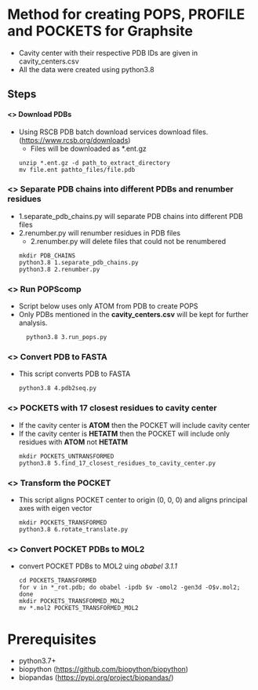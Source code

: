 # Method for creating POPS, PROFILE and POCKETS for Graphsite

* Cavity center with their respective PDB IDs are given in cavity_centers.csv
* All the data were created using python3.8

## **Steps**

#### <> Download PDBs
* Using RSCB PDB batch download services download files. (https://www.rcsb.org/downloads)
  * Files will be downloaded as *.ent.gz  
  ```
  unzip *.ent.gz -d path_to_extract_directory
  mv file.ent pathto_files/file.pdb
  ```

### <> Separate PDB chains into different PDBs and renumber residues
* 1.separate_pdb_chains.py will separate PDB chains into different PDB files
* 2.renumber.py will renumber residues in PDB files
  * 2.renumber.py will delete files that could not be renumbered
  ```
  mkdir PDB_CHAINS
  python3.8 1.separate_pdb_chains.py
  python3.8 2.renumber.py
  ```

### <> Run POPScomp
* Script below uses only ATOM from PDB to create POPS
* Only PDBs mentioned in the **cavity_centers.csv** will be kept for further analysis. 
  ```
    python3.8 3.run_pops.py
  ```

### <> Convert PDB to FASTA
* This script converts PDB to FASTA
  ```
  python3.8 4.pdb2seq.py
  ```

### <> POCKETS with 17 closest residues to cavity center
* If the cavity center is **ATOM** then the POCKET will include cavity center
* If the cavity center is **HETATM** then the POCKET will include only residues with **ATOM** not **HETATM**
  ```
  mkdir POCKETS_UNTRANSFORMED
  python3.8 5.find_17_closest_residues_to_cavity_center.py
  ```

### <> Transform the POCKET
* This script aligns POCKET center to origin (0, 0, 0) and aligns principal axes with eigen vector
  ```
  mkdir POCKETS_TRANSFORMED
  python3.8 6.rotate_translate.py
  ```

### <> Convert POCKET PDBs to MOL2
* convert POCKET PDBs to MOL2 uing *obabel 3.1.1*
  ```
  cd POCKETS_TRANSFORMED
  for v in *_rot.pdb; do obabel -ipdb $v -omol2 -gen3d -O$v.mol2; done
  mkdir POCKETS_TRANSFORMED_MOL2
  mv *.mol2 POCKETS_TRANSFORMED_MOL2
  ```
 
 # Prerequisites
 - python3.7+
 - biopython (https://github.com/biopython/biopython)
 - biopandas (https://pypi.org/project/biopandas/)
